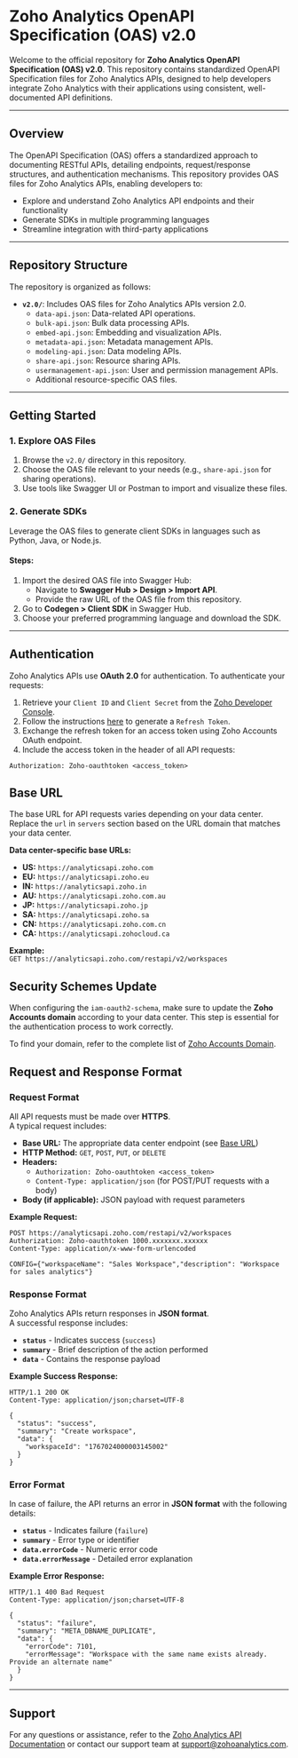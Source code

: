 # Zoho Analytics OpenAPI Specification (OAS) v2.0

Welcome to the official repository for **Zoho Analytics OpenAPI Specification (OAS) v2.0**. This repository contains standardized OpenAPI Specification files for Zoho Analytics APIs, designed to help developers integrate Zoho Analytics with their applications using consistent, well-documented API definitions.

---

## Overview

The OpenAPI Specification (OAS) offers a standardized approach to documenting RESTful APIs, detailing endpoints, request/response structures, and authentication mechanisms. This repository provides OAS files for Zoho Analytics APIs, enabling developers to:

- Explore and understand Zoho Analytics API endpoints and their functionality
- Generate SDKs in multiple programming languages
- Streamline integration with third-party applications

---

## Repository Structure

The repository is organized as follows:

- **`v2.0/`**: Includes OAS files for Zoho Analytics APIs version 2.0.
  - `data-api.json`: Data-related API operations.
  - `bulk-api.json`: Bulk data processing APIs.
  - `embed-api.json`: Embedding and visualization APIs.
  - `metadata-api.json`: Metadata management APIs.
  - `modeling-api.json`: Data modeling APIs.
  - `share-api.json`: Resource sharing APIs.
  - `usermanagement-api.json`: User and permission management APIs.
  - Additional resource-specific OAS files.

---

## Getting Started

### 1. Explore OAS Files
1. Browse the `v2.0/` directory in this repository.
2. Choose the OAS file relevant to your needs (e.g., `share-api.json` for sharing operations).
3. Use tools like Swagger UI or Postman to import and visualize these files.

### 2. Generate SDKs
Leverage the OAS files to generate client SDKs in languages such as Python, Java, or Node.js.

#### Steps:
1. Import the desired OAS file into Swagger Hub:
   - Navigate to **Swagger Hub > Design > Import API**.
   - Provide the raw URL of the OAS file from this repository.
2. Go to **Codegen > Client SDK** in Swagger Hub.
3. Choose your preferred programming language and download the SDK.

---

## Authentication

Zoho Analytics APIs use **OAuth 2.0** for authentication. To authenticate your requests:

1. Retrieve your `Client ID` and `Client Secret` from the [Zoho Developer Console](https://api-console.zoho.com).
2. Follow the instructions [here](https://www.zoho.com/analytics/api/v2/authentication.html) to generate a `Refresh Token`.
3. Exchange the refresh token for an access token using Zoho Accounts OAuth endpoint.
4. Include the access token in the header of all API requests:

```http
Authorization: Zoho-oauthtoken <access_token>
```

## Base URL

The base URL for API requests varies depending on your data center. Replace the `url` in `servers` section based on the URL domain that matches your data center.

**Data center-specific base URLs:**

- **US:** `https://analyticsapi.zoho.com`
- **EU:** `https://analyticsapi.zoho.eu`
- **IN:** `https://analyticsapi.zoho.in`
- **AU:** `https://analyticsapi.zoho.com.au`
- **JP:** `https://analyticsapi.zoho.jp`
- **SA:** `https://analyticsapi.zoho.sa`
- **CN:** `https://analyticsapi.zoho.com.cn`
- **CA:** `https://analyticsapi.zohocloud.ca`

**Example:**  
`GET https://analyticsapi.zoho.com/restapi/v2/workspaces`

## Security Schemes Update

When configuring the `iam-oauth2-schema`, make sure to update the **Zoho Accounts domain** according to your data center. This step is essential for the authentication process to work correctly.

To find your domain, refer to the complete list of [Zoho Accounts Domain](https://www.zoho.com/analytics/api/v2/api-specification.html#server-uri).

## Request and Response Format
### Request Format

All API requests must be made over **HTTPS**.  
A typical request includes:

- **Base URL:** The appropriate data center endpoint (see [Base URL](#base-url))
- **HTTP Method:** `GET`, `POST`, `PUT`, or `DELETE`
- **Headers:**
  - `Authorization: Zoho-oauthtoken <access_token>`
  - `Content-Type: application/json` (for POST/PUT requests with a body)
- **Body (if applicable):** JSON payload with request parameters

**Example Request:**

```http
POST https://analyticsapi.zoho.com/restapi/v2/workspaces
Authorization: Zoho-oauthtoken 1000.xxxxxxx.xxxxxx
Content-Type: application/x-www-form-urlencoded

CONFIG={"workspaceName": "Sales Workspace","description": "Workspace for sales analytics"}
```

### Response Format

Zoho Analytics APIs return responses in **JSON format**.  
A successful response includes:

- **`status`** - Indicates success (`success`)
- **`summary`** - Brief description of the action performed
- **`data`** - Contains the response payload

**Example Success Response:**
```http
HTTP/1.1 200 OK
Content-Type: application/json;charset=UTF-8

{
  "status": "success",
  "summary": "Create workspace",
  "data": {
    "workspaceId": "1767024000003145002"
  }
}
```

### Error Format

In case of failure, the API returns an error in **JSON format** with the following details:

- **`status`** - Indicates failure (`failure`)
- **`summary`** - Error type or identifier
- **`data.errorCode`** - Numeric error code
- **`data.errorMessage`** - Detailed error explanation

**Example Error Response:**
```http
HTTP/1.1 400 Bad Request
Content-Type: application/json;charset=UTF-8

{
  "status": "failure",
  "summary": "META_DBNAME_DUPLICATE",
  "data": {
    "errorCode": 7101,
    "errorMessage": "Workspace with the same name exists already. Provide an alternate name"
  }
}
```

---

## **Support**

For any questions or assistance, refer to the [Zoho Analytics API Documentation](https://www.zoho.com/analytics/api/) or contact our support team at [support@zohoanalytics.com](mailto:support@zohoanalytics.com).
